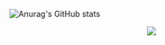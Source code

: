 ![Anurag's GitHub stats](https://github-readme-stats.vercel.app/api?username=AshenOneme&show_icons=true&theme=radical)
<div align="center"> <img src="https://github-profile-trophy.vercel.app/?username=AshenOneme" /> </div>
